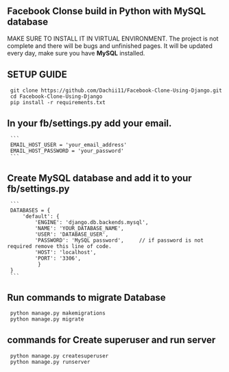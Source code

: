 ## Facebook Clonse build in Python with MySQL database
MAKE SURE TO INSTALL IT IN VIRTUAL ENVIRONMENT.
The project is not complete and there will be bugs and unfinished pages.
It will be updated every day, make sure you have **MySQL** installed.

## SETUP GUIDE
     git clone https://github.com/Dachii11/Facebook-Clone-Using-Django.git
     cd Facebook-Clone-Using-Django
     pip install -r requirements.txt

## In your fb/settings.py add your email.
     ```
     EMAIL_HOST_USER = 'your_email_address'
     EMAIL_HOST_PASSWORD = 'your_password'
     ```

## Create MySQL database and add it to your fb/settings.py
     ```
     DATABASES = {
         'default': {
             'ENGINE': 'django.db.backends.mysql',
             'NAME': 'YOUR_DATABASE_NAME',
             'USER': 'DATABASE_USER',
             'PASSWORD': 'MySQL password',     // if password is not required remove this line of code.
             'HOST': 'localhost',
             'PORT': '3306',
              }
     }
     ```

## Run commands to migrate Database
     python manage.py makemigrations
     python manage.py migrate

## commands for Create superuser and run server
     python manage.py createsuperuser
     python manage.py runserver
